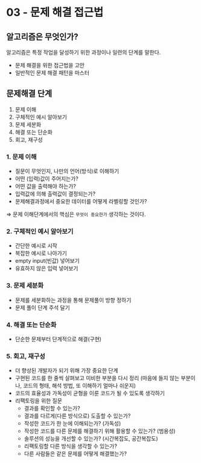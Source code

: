 # 03 - 문제 해결 접근법

## 알고리즘은 무엇인가?

알고리즘은 특정 작업을 달성하기 위한 과정이나 일련의 단계를 말한다.

- 문제 해결을 위한 접근법을 고안
- 일반적인 문제 해결 패턴을 마스터

## 문제해결 단계

1. 문제 이해
2. 구체적인 예시 알아보기
3. 문제 세분화
4. 해결 또는 단순화
5. 회고, 재구성

### 1. 문제 이해

- 질문이 무엇인지, 나만의 언어(방식)로 이해하기
- 어떤 (입력)값이 주어지는가?
- 어떤 값을 출력해야 하는가?
- 입력값에 의해 출력값이 결정되는가?
- 문제해결과정에서 중요한 데이터를 어떻게 라벨링할 것인가?

⇒ 문제 이해단계에서의 핵심은 `무엇이 중요한가` 생각하는 것이다.

### 2. 구체적인 예시 알아보기

- 간단한 예시로 시작
- 복잡한 예시로 나아가기
- empty input(빈값) 넣어보기
- 유효하지 않은 입력 넣어보기

### 3. 문제 세분화

- 문제를 세분화하는 과정을 통해 문제풀이 방향 정하기
- 문제 풀이 단계 주석 달기

### 4. 해결 또는 단순화

- 단순한 문제부터 단계적으로 해결(구현)

### 5. 회고, 재구성

- 더 향상된 개발자가 되기 위해 가장 중요한 단계
- 구현된 코드를 한 줄씩 살펴보고 미비한 부분을 다시 정리
  (마음에 들지 않는 부분이나, 코드의 형태, 해석 방법, 또 이해하기 얼마나 쉬운지)
- 코드의 효율성과 가독성이 균형을 이룬 코드가 될 수 있도록 생각하기
- 리팩토링을 위한 질문
  - 결과를 확인할 수 있는가?
  - 결과를 다르게(다른 방식으로) 도출할 수 있는가?
  - 작성한 코드가 한 눈에 이해되는가? (가독성)
  - 작성한 코드를 다른 문제를 해결하기 위해 활용할 수 있는가? (범용성)
  - 솔루션의 성능을 개선할 수 있는가? (시간복잡도, 공간복잡도)
  - 리팩토링할 다른 방식을 생각할 수 있는가?
  - 다른 사람들은 같은 문제를 어떻게 해결했는가?
